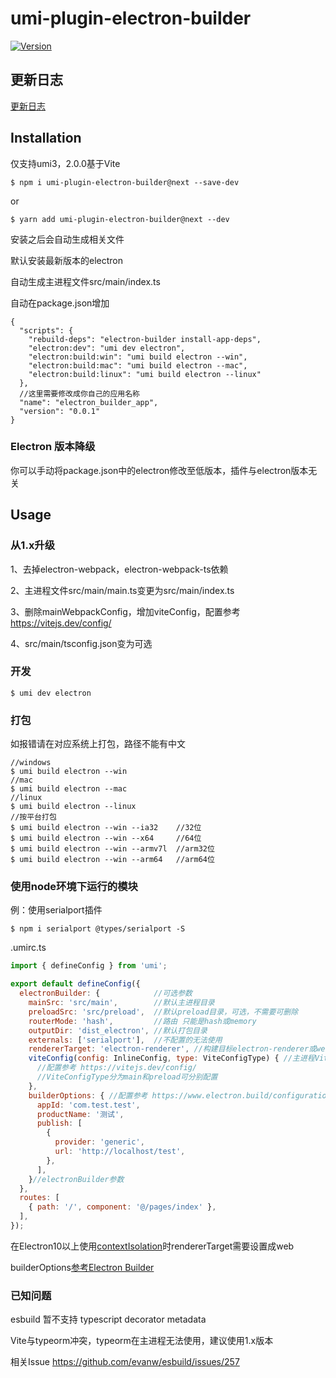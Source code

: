 # umi-plugin-electron-builder

<a href="https://www.npmjs.com/package/umi-plugin-electron-builder"><img src="https://img.shields.io/npm/v/umi-plugin-electron-builder.svg?sanitize=true" alt="Version"></a>

## 更新日志

[更新日志](https://github.com/BySlin/umi-plugin-electron-builder/blob/master/CHANGELOG.md)

## Installation

仅支持umi3，2.0.0基于Vite

```
$ npm i umi-plugin-electron-builder@next --save-dev
```

or

```
$ yarn add umi-plugin-electron-builder@next --dev
```

安装之后会自动生成相关文件

默认安装最新版本的electron

自动生成主进程文件src/main/index.ts

自动在package.json增加

```json5
{
  "scripts": {
    "rebuild-deps": "electron-builder install-app-deps",
    "electron:dev": "umi dev electron",
    "electron:build:win": "umi build electron --win",
    "electron:build:mac": "umi build electron --mac",
    "electron:build:linux": "umi build electron --linux"
  },
  //这里需要修改成你自己的应用名称
  "name": "electron_builder_app",
  "version": "0.0.1"
}

```

### Electron 版本降级

你可以手动将package.json中的electron修改至低版本，插件与electron版本无关

## Usage
### 从1.x升级
1、去掉electron-webpack，electron-webpack-ts依赖

2、主进程文件src/main/main.ts变更为src/main/index.ts

3、删除mainWebpackConfig，增加viteConfig，配置参考 https://vitejs.dev/config/

4、src/main/tsconfig.json变为可选

### 开发

```
$ umi dev electron
```

### 打包

如报错请在对应系统上打包，路径不能有中文

```
//windows
$ umi build electron --win
//mac
$ umi build electron --mac
//linux
$ umi build electron --linux
//按平台打包
$ umi build electron --win --ia32    //32位
$ umi build electron --win --x64     //64位
$ umi build electron --win --armv7l  //arm32位
$ umi build electron --win --arm64   //arm64位
```

### 使用node环境下运行的模块

例：使用serialport插件

```
$ npm i serialport @types/serialport -S
```

.umirc.ts

```javascript
import { defineConfig } from 'umi';

export default defineConfig({
  electronBuilder: {            //可选参数
    mainSrc: 'src/main',        //默认主进程目录
    preloadSrc: 'src/preload',  //默认preload目录，可选，不需要可删除
    routerMode: 'hash',         //路由 只能是hash或memory
    outputDir: 'dist_electron', //默认打包目录
    externals: ['serialport'],  //不配置的无法使用
    rendererTarget: 'electron-renderer', //构建目标electron-renderer或web，使用上下文隔离时，必须设置为web
    viteConfig(config: InlineConfig, type: ViteConfigType) { //主进程Vite配置
      //配置参考 https://vitejs.dev/config/
      //ViteConfigType分为main和preload可分别配置
    },
    builderOptions: { //配置参考 https://www.electron.build/configuration/configuration
      appId: 'com.test.test',
      productName: '测试',
      publish: [
        {
          provider: 'generic',
          url: 'http://localhost/test',
        },
      ],
    }//electronBuilder参数
  },
  routes: [
    { path: '/', component: '@/pages/index' },
  ],
});
```
在Electron10以上使用[contextIsolation](https://www.electronjs.org/docs/tutorial/context-isolation)时rendererTarget需要设置成web

builderOptions[参考Electron Builder](https://www.electron.build/configuration/configuration)

### 已知问题
esbuild 暂不支持 typescript decorator metadata

Vite与typeorm冲突，typeorm在主进程无法使用，建议使用1.x版本 

相关Issue https://github.com/evanw/esbuild/issues/257
